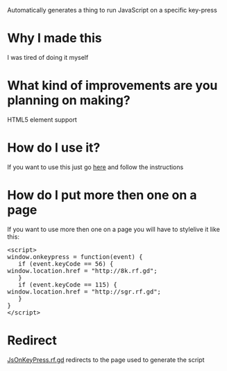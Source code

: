 <link rel="shortcut icon" type="image/png" href="/RunJavaScriptOnKeyPress/one-keyboard-js.png">
<link rel="stylesheet" href="/RunJavaScriptOnKeyPress/assets/css/style.css?v=45e0bbafbd04e5eb3875e817bff9edf41552c081">
<meta name="viewport" content="width=device-width, initial-scale=1.0">
<p>Automatically generates a thing to run JavaScript on a specific key-press</p>

# Why I made this
<p>I was tired of doing it myself</p>

# What kind of improvements are you planning on making?
<p>HTML5 element support</p>

# How do I use it?
<p>If you want to use this just go <a href="https://soaringgecko.github.io/RunJavaScriptOnKeyPress/Pages/">here</a> and follow the instructions</p>

# How do I put more then one on a page
<p>If you want to use more then one on a page you will have to stylelive it like this: <pre>&lt;script&gt;
window.onkeypress = function(event) {
   if (event.keyCode == 56) {
window.location.href = "http://8k.rf.gd";
   }
   if (event.keyCode == 115) {
window.location.href = "http://sgr.rf.gd";
   }
}
&lt;/script&gt;</pre></p>

# Redirect
<p><a href="http://jsonkeypress.rf.gd/">JsOnKeyPress.rf.gd</a> redirects to the page used to generate the script</p>
